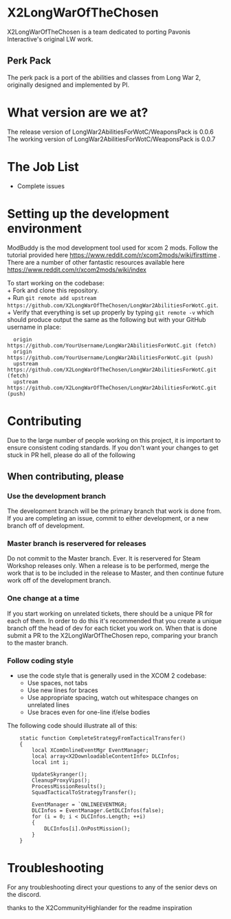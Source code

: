 # X2LongWarOfTheChosen
X2LongWarOfTheChosen is a team dedicated to porting Pavonis Interactive's
original LW work.

## Perk Pack
The perk pack is a port of the abilities and classes from Long War 2, originally designed and implemented by PI.
# What version are we at?  
The release version of LongWar2AbilitiesForWotC/WeaponsPack is 0.0.6  
The working version of LongWar2AbilitiesForWotC/WeaponsPack is 0.0.7

# The Job List
* Complete issues

# Setting up the development environment
ModBuddy is the mod development tool used for xcom 2 mods. Follow the tutorial
provided here https://www.reddit.com/r/xcom2mods/wiki/firsttime . There are a
number of other fantastic resources available here
https://www.reddit.com/r/xcom2mods/wiki/index

To start working on the codebase:   
    + Fork and clone this repository.  
    + Run `git remote add upstream https://github.com/X2LongWarOfTheChosen/LongWar2AbilitiesForWotC.git`.   
    + Verify that everything is set up properly by typing `git remote -v` which should produce output the same as the following but with your GitHub username in place:  
```
  origin   https://github.com/YourUsername/LongWar2AbilitiesForWotC.git (fetch)
  origin   https://github.com/YourUsername/LongWar2AbilitiesForWotC.git (push)
  upstream https://github.com/X2LongWarOfTheChosen/LongWar2AbilitiesForWotC.git (fetch)
  upstream https://github.com/X2LongWarOfTheChosen/LongWar2AbilitiesForWotC.git (push)
```

# Contributing
Due to the large number of people working on this project, it is important to
ensure consistent coding standards. If you don't want your changes to get stuck
in PR hell, please do all of the following

## When contributing, please
### Use the development branch
The development branch will be the primary branch that work is done from. If you are completing an issue, commit to either development, or a new branch off of development.

### Master branch is reservered for releases
Do not commit to the Master branch. Ever. It is reservered for Steam Workshop releases only. When a release is to be performed, merge the work that is to be included in the release to Master, and then continue future work off of the development branch.

### One change at a time
If you start working on unrelated tickets, there should be a unique PR for each
of them. In order to do this it's recommended that you create a unique branch
off the head of dev for each ticket you work on. When that is done submit a PR to
the X2LongWarOfTheChosen repo, comparing your branch to the master branch.

### Follow coding style
* use the code style that is generally used in the XCOM 2 codebase:
  * Use spaces, not tabs
  * Use new lines for braces
  * Use appropriate spacing, watch out whitespace changes on unrelated lines
  * Use braces even for one-line if/else bodies

The following code should illustrate all of this:
```
    static function CompleteStrategyFromTacticalTransfer()
    {
        local XComOnlineEventMgr EventManager;
        local array<X2DownloadableContentInfo> DLCInfos;
        local int i;

        UpdateSkyranger();
        CleanupProxyVips();
        ProcessMissionResults();
        SquadTacticalToStrategyTransfer();

        EventManager = `ONLINEEVENTMGR;
        DLCInfos = EventManager.GetDLCInfos(false);
        for (i = 0; i < DLCInfos.Length; ++i)
        {
            DLCInfos[i].OnPostMission();
        }
    }
```

# Troubleshooting
For any troubleshooting direct your questions to any of the senior devs on the
discord.

thanks to the X2CommunityHighlander for the readme inspiration